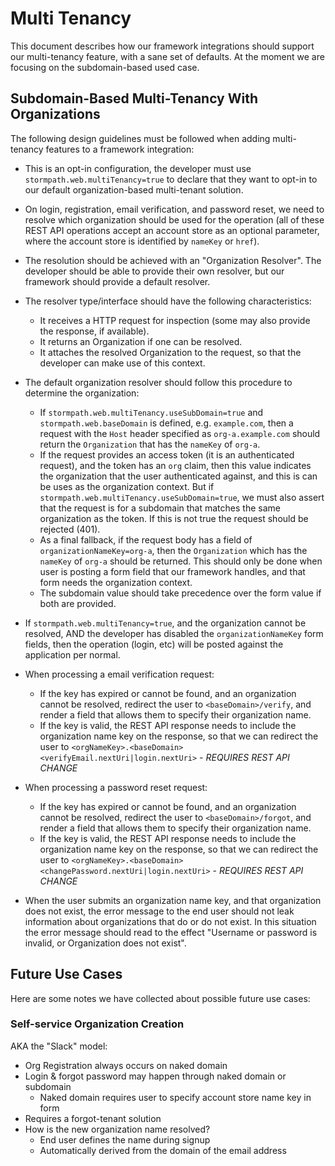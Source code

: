 # Multi Tenancy

This document describes how our framework integrations should support our multi-tenancy feature, with a sane set of defaults.  At the moment we are focusing on the subdomain-based used case.

## Subdomain-Based Multi-Tenancy With Organizations

The following design guidelines must be followed when adding multi-tenancy features to a framework integration:

* This is an opt-in configuration, the developer must use `stormpath.web.multiTenancy=true` to declare that they want to opt-in to our default organization-based multi-tenant solution.

* On login, registration, email verification, and password reset, we need to resolve which organization should be used for the operation (all of these REST API operations accept an account store as an optional parameter, where the account store is identified by `nameKey` or `href`).  

* The resolution should be achieved with an "Organization Resolver".  The developer should be able to provide their own resolver, but our framework should provide a default resolver.  

* The resolver type/interface should have the following characteristics:

    - It receives a HTTP request for inspection (some may also provide the response, if available).
    - It returns an Organization if one can be resolved.
    - It attaches the resolved Organization to the request, so that the developer can make use of this context.

* The default organization resolver should follow this procedure to determine the organization:

    - If `stormpath.web.multiTenancy.useSubDomain=true` and `stormpath.web.baseDomain` is defined, e.g. `example.com`, then a request with the `Host` header specified as `org-a.example.com` should return the `Organization` that has the `nameKey` of `org-a`.
    - If the request provides an access token (it is an authenticated request), and the token has an `org` claim, then this value indicates the organization that the user authenticated against, and this is can be uses as the organization context.  But if `stormpath.web.multiTenancy.useSubDomain=true`, we must also assert that the request is for a subdomain that matches the same organization as the token.  If this is not true the request should be rejected (401).
    - As a final fallback, if the request body has a field of `organizationNameKey=org-a`, then the `Organization` which has the `nameKey` of `org-a` should be returned.  This should only be done when user is posting a form field that our framework handles, and that form needs the organization context.
    - The subdomain value should take precedence over the form value if both are provided.    
    


* If `stormpath.web.multiTenancy=true`, and the organization cannot be resolved, AND the developer has disabled the `organizationNameKey` form fields, then the operation (login, etc) will be posted against the application per normal.


* When processing a email verification request:
    - If the key has expired or cannot be found, and an organization cannot be resolved, redirect the user to `<baseDomain>/verify`, and render a field that allows them to specify their organization name.
    - If the key is valid, the REST API response needs to include the organization name key on the response, so that we can redirect the user to `<orgNameKey>.<baseDomain><verifyEmail.nextUri|login.nextUri>` - *REQUIRES REST API CHANGE*

* When processing a password reset request:
    - If the key has expired or cannot be found, and an organization cannot be resolved, redirect the user to `<baseDomain>/forgot`, and render a field that allows them to specify their organization name.
    - If the key is valid, the REST API response needs to include the organization name key on the response, so that we can redirect the user to `<orgNameKey>.<baseDomain><changePassword.nextUri|login.nextUri>` - *REQUIRES REST API CHANGE*

* When the user submits an organization name key, and that organization does not exist, the error message to the end user should not leak information about organizations that do or do not exist.  In this situation the error message should read to the effect "Username or password is invalid, or Organization does not exist".

## Future Use Cases

Here are some notes we have collected about possible future use cases:

### Self-service Organization Creation

AKA the "Slack" model:

- Org Registration always occurs on naked domain
- Login & forgot password may happen through naked domain or subdomain
    + Naked domain requires user to specify account store name key in form
- Requires a forgot-tenant solution 
- How is the new organization name resolved?
    + End user defines the name during signup
    + Automatically derived from the domain of the email address